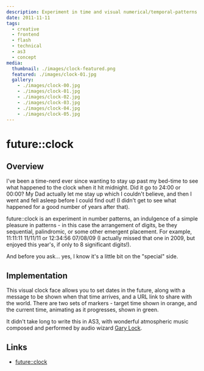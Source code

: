 ```yaml
---
description: Experiment in time and visual numerical/temporal-patterns
date: 2011-11-11
tags:
  - creative
  - frontend
  - flash
  - technical
  - as3
  - concept
media:
  thumbnail: ./images/clock-featured.png
  featured: ./images/clock-01.jpg
  gallery:
    - ./images/clock-00.jpg
    - ./images/clock-01.jpg
    - ./images/clock-02.jpg
    - ./images/clock-03.jpg
    - ./images/clock-04.jpg
    - ./images/clock-05.jpg
---
```


# future::clock

## Overview

I've been a time-nerd ever since wanting to stay up past my bed-time to see what happened to the clock when it hit midnight. Did it go to 24:00 or 00:00? My Dad actually let me stay up which I couldn't believe, and then I went and fell asleep before I could find out! (I didn't get to see what happened for a good number of years after that).

future::clock is an experiment in number patterns, an indulgence of a simple pleasure in patterns - in this case the arrangement of digits, be they sequential, palindromic, or some other emergent placement. For example, 11:11:11 11/11/11 or 12:34:56 07/08/09 (I actually missed that one in 2009, but enjoyed this year's, if only to 8 significant digits!).

And before you ask... yes, I know it's a little bit on the "special" side.

## Implementation

This visual clock face allows you to set dates in the future, along with a message to be shown when that time arrives, and a URL link to share with the world. There are two sets of markers - target time shown in orange, and the current time, animating as it progresses, shown in green.

It didn't take long to write this in AS3, with wonderful atmospheric music composed and performed by audio wizard [Gary Lock](https://twitter.com/Glock_EA).

## Links

- [future::clock](http://projects.davestewart.co.uk/clock/)
